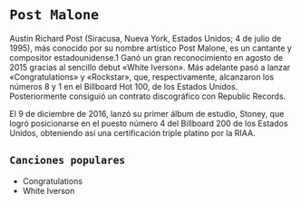 # `Post Malone`

Austin Richard Post (Siracusa, Nueva York, Estados Unidos; 4 de julio de 1995), más conocido por su nombre artístico Post Malone, es un cantante y compositor estadounidense.1 Ganó un gran reconocimiento en agosto de 2015 gracias al sencillo debut «White Iverson». Más adelante pasó a lanzar «Congratulations» y «Rockstar», que, respectivamente, alcanzaron los números 8 y 1 en el Billboard Hot 100, de los Estados Unidos. Posteriormente consiguió un contrato discográfico con Republic Records.

El 9 de diciembre de 2016, lanzó su primer álbum de estudio, Stoney, que logró posicionarse en el puesto número 4 del Billboard 200 de los Estados Unidos, obteniendo así una certificación triple platino por la RIAA.

## `Canciones populares`
- Congratulations
- White Iverson
